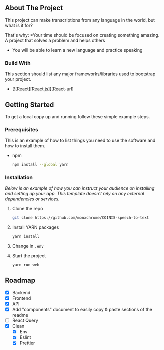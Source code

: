 <!-- ABOUT THE PROJECT -->
## About The Project

This project can make transcriptions from any language in the world, but what is it for?

That's why:
*Your time should be focused on creating something amazing. A project that solves a problem and helps others
* You will be able to learn a new language and practice speaking

### Build With

This section should list any major frameworks/libraries used to bootstrap your project.

* [![React][React.js]][React-url]

<!-- GETTING STARTED -->
## Getting Started

To get a local copy up and running follow these simple example steps.

### Prerequisites

This is an example of how to list things you need to use the software and how to install them.
* npm
  ```sh
  npm install --global yarn
  ```

### Installation

_Below is an example of how you can instruct your audience on installing and setting up your app. This template doesn't rely on any external dependencies or services._

1. Clone the repo
   ```sh
   git clone https://github.com/monxchrome/COINIS-speech-to-text
   ```
2. Install YARN packages
   ```sh
   yarn install
   ```
4. Change in `.env`

5. Start the project
   ```sh
   yarn run web
   ```

<!-- ROADMAP -->
## Roadmap

- [x] Backend
- [x] Frontend
- [x] API
- [x] Add "components" document to easily copy & paste sections of the readme
- [ ] React Query
- [x] Clean
    - [x] Env
    - [x] Eslint
	- [x] Prettier